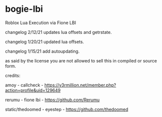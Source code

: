 # bogie-lbi
Roblox Lua Execution via Fione LBI

changelog 2/12/21 updates lua offsets and getrstate.

changelog 1/20/21 updated lua offsets.

changelog 1/15/21 add autoupdating.

as said by the license you are not allowed to sell this in compiled or source form.

credits:

amoy - callcheck - https://v3rmillion.net/member.php?action=profile&uid=129649

rerumu - fione lbi - https://github.com/Rerumu

static/thedoomed - eyestep - https://github.com/thedoomed
